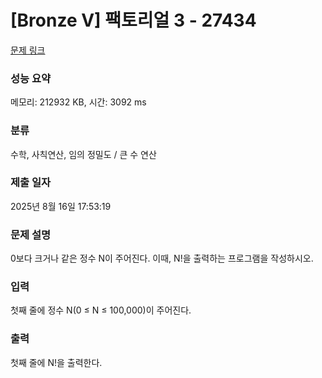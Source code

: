 # [Bronze V] 팩토리얼 3 - 27434 

[문제 링크](https://www.acmicpc.net/problem/27434) 

### 성능 요약

메모리: 212932 KB, 시간: 3092 ms

### 분류

수학, 사칙연산, 임의 정밀도 / 큰 수 연산

### 제출 일자

2025년 8월 16일 17:53:19

### 문제 설명

<p>0보다 크거나 같은 정수 N이 주어진다. 이때, N!을 출력하는 프로그램을 작성하시오.</p>

### 입력 

 <p>첫째 줄에 정수 N(0 ≤ N ≤ 100,000)이 주어진다.</p>

### 출력 

 <p>첫째 줄에 N!을 출력한다.</p>

